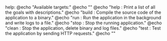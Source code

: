 help:
	@echo "Available targets:"
	@echo ""
	@echo "help    : Print a list of all the goals with descriptions."
	@echo "build   : Compile the source code of the application to a binary."
	@echo "run     : Run the application in the background and write logs to a file."
	@echo "stop    : Stop the running application."
	@echo "clean   : Stop the application, delete binary and log files."
	@echo "test    : Test the application by sending HTTP requests."
	@echo ""

